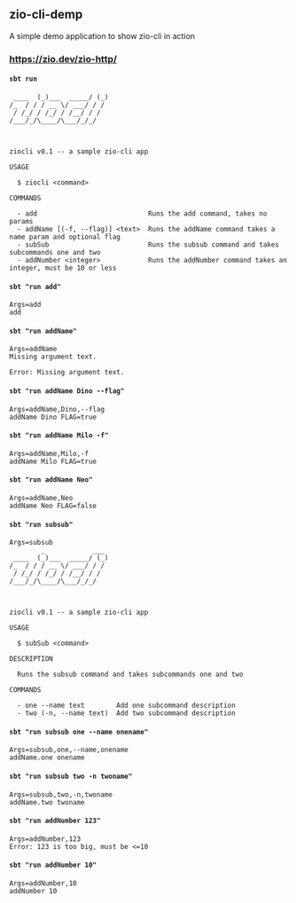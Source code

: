 ## zio-cli-demp

A simple demo application to show zio-cli in action

### https://zio.dev/zio-http/

#### `sbt run`

```        _            ___ 
 ____  (_)___  _____/ (_)
/_  / / / __ \/ ___/ / / 
 / /_/ / /_/ / /__/ / /  
/___/_/\____/\___/_/_/   
                         


ziocli v0.1 -- a sample zio-cli app

USAGE

  $ ziocli <command>

COMMANDS

  - add                            Runs the add command, takes no params
  - addName [(-f, --flag)] <text>  Runs the addName command takes a name param and optional flag
  - subSub                         Runs the subsub command and takes subcommands one and two
  - addNumber <integer>            Runs the addNumber command takes an integer, must be 10 or less
  ```

#### `sbt "run add"`
```
Args=add
add
```

#### `sbt "run addName"`
```
Args=addName
Missing argument text.

Error: Missing argument text.
```

#### `sbt "run addName Dino --flag"`
```
Args=addName,Dino,--flag
addName Dino FLAG=true
```
#### `sbt "run addName Milo -f"`
```
Args=addName,Milo,-f
addName Milo FLAG=true
```
#### `sbt "run addName Neo"`
```
Args=addName,Neo
addName Neo FLAG=false
```

#### `sbt "run subsub"`
```
Args=subsub
        _            ___ 
 ____  (_)___  _____/ (_)
/_  / / / __ \/ ___/ / /
 / /_/ / /_/ / /__/ / /
/___/_/\____/\___/_/_/



ziocli v0.1 -- a sample zio-cli app

USAGE

  $ subSub <command>

DESCRIPTION

  Runs the subsub command and takes subcommands one and two

COMMANDS

  - one --name text        Add one subcommand description
  - two (-n, --name text)  Add two subcommand description

```

#### `sbt "run subsub one --name onename"`

```
Args=subsub,one,--name,onename
addName.one onename
```

#### `sbt "run subsub two -n twoname"`
```
Args=subsub,two,-n,twoname
addName.two twoname
```

#### `sbt "run addNumber 123"`
```
Args=addNumber,123
Error: 123 is too big, must be <=10
```

#### `sbt "run addNumber 10"`
```
Args=addNumber,10
addNumber 10
```